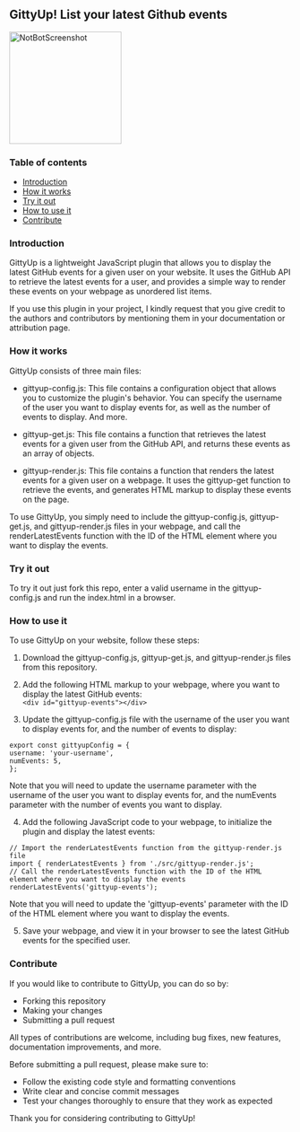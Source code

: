 ## GittyUp! List your latest Github events
  
<img width="200" alt="NotBotScreenshot" src="https://user-images.githubusercontent.com/70780322/219974374-3f80ba88-bc2c-458d-8f89-bfe6e270aeaa.png">

  
### Table of contents  
+ [Introduction](#introduction)  
+ [How it works](#how-it-works)  
+ [Try it out](#try-it-out)  
+ [How to use it](#how-to-use-it)  
+ [Contribute](#contribute)   
  
### Introduction  
  GittyUp is a lightweight JavaScript plugin that allows you to display the latest GitHub events for a given user on your website. 
  It uses the GitHub API to retrieve the latest events for a user, and provides a simple way to render these events on your webpage as unordered list items.  
    
  If you use this plugin in your project, I kindly request that you give credit to the authors and contributors by mentioning them in your documentation 
  or attribution page.

    
### How it works  
  
GittyUp consists of three main files:

+ gittyup-config.js: This file contains a configuration object that allows you to customize the plugin's behavior. You can specify the username 
of the user you want to display events for, as well as the number of events to display. And more.

+ gittyup-get.js: This file contains a function that retrieves the latest events for a given user from the GitHub API, and returns these events 
as an array of objects.

+ gittyup-render.js: This file contains a function that renders the latest events for a given user on a webpage. It uses the gittyup-get function 
to retrieve the events, and generates HTML markup to display these events on the page.

To use GittyUp, you simply need to include the gittyup-config.js, gittyup-get.js, and gittyup-render.js files in your webpage, and call the 
renderLatestEvents function with the ID of the HTML element where you want to display the events.  
  
### Try it out  
  
  To try it out just fork this repo, enter a valid username in the gittyup-config.js and run the index.html in a browser.  
  
### How to use it  
  
To use GittyUp on your website, follow these steps:

1. Download the gittyup-config.js, gittyup-get.js, and gittyup-render.js files from this repository.  
  
2. Add the following HTML markup to your webpage, where you want to display the latest GitHub events:  
```<div id="gittyup-events"></div>```  
  
3. Update the gittyup-config.js file with the username of the user you want to display events for, and the number of events to display:  

```
export const gittyupConfig = {
username: 'your-username',
numEvents: 5,
};
```  
  
Note that you will need to update the username parameter with the username of the user you want to display events for, and the numEvents parameter with the number of events you want to display.  
  
4. Add the following JavaScript code to your webpage, to initialize the plugin and display the latest events:

```
// Import the renderLatestEvents function from the gittyup-render.js file
import { renderLatestEvents } from './src/gittyup-render.js';
// Call the renderLatestEvents function with the ID of the HTML element where you want to display the events
renderLatestEvents('gittyup-events');
```    
  
Note that you will need to update the 'gittyup-events' parameter with the ID of the HTML element where you want to display the events.  
    
5. Save your webpage, and view it in your browser to see the latest GitHub events for the specified user.  
  
### Contribute   
  
If you would like to contribute to GittyUp, you can do so by:  
  
+ Forking this repository
+ Making your changes
+ Submitting a pull request  
  
All types of contributions are welcome, including bug fixes, new features, documentation improvements, and more.  
  
Before submitting a pull request, please make sure to:  
  
+ Follow the existing code style and formatting conventions
+ Write clear and concise commit messages
+ Test your changes thoroughly to ensure that they work as expected  
   
Thank you for considering contributing to GittyUp!
  
